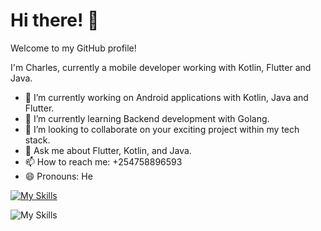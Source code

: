 # Hi there! :wave:

Welcome to my GitHub profile!

I'm Charles, currently a mobile developer working with Kotlin, Flutter and Java.

- 🔭 I’m currently working on Android applications with Kotlin, Java and Flutter.
- 🌱 I’m currently learning Backend development with Golang.
- 💃 I’m looking to collaborate on your exciting project within my tech stack.
- 💬 Ask me about Flutter, Kotlin, and Java.
- 📫 How to reach me: +254758896593
- 😄 Pronouns: He

 [![My Skills](https://skillicons.dev/icons?i=java,kotlin,flutter,go,firebase,github,aws,androidstudio)](https://skillicons.dev)

<!--[![My Skills](https://github-readme-stats.vercel.app/api?username=CharlesMuchogo&show_icons=true&count_private=true&include_all_commits&theme=tokyonight)] -->
![My Skills](https://github-readme-streak-stats.herokuapp.com/?user=CharlesMuchogo&show_icons=true&locale=en&layout=compact&theme=tokyonight)

<!--[![Gibsons wakatime stats](https://github-readme-stats.vercel.app/api/wakatime?username=charles_&theme=radical&custom_title=My%20Wakatime%20Stats&layout=compact)](https://github.com/Domains8)


[![Top Langs](https://github-readme-stats.vercel.app/api/top-langs/?username=CharlesMuchogo&layout=compact&theme=tokyonight)](https://github.com/Domains18/github-readme-stats) -->

